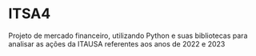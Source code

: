 # ITSA4
Projeto de mercado financeiro, utilizando Python e suas bibliotecas para analisar as ações da ITAUSA referentes aos anos de 2022 e 2023
